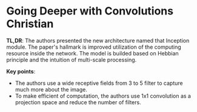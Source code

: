 # Going Deeper with Convolutions Christian
**TL,DR**: The authors presented the new architecture named that Inception module. The paper's hallmark is improved utilization of the computing resource inside the network. The model is builded based on Hebbian principle and the intuition of multi-scale processing.

**Key points**:
- The authors use a wide receptive fields from 3 to 5 filter to capture much more about the image.
- To make efficient of computation, the authors use 1x1 convolution as a projection space and reduce the number of filters.